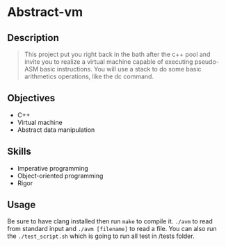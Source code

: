# Abstract-vm

## Description
>This project put you right back in the bath after the c++ pool and invite you to realize a virtual machine capable of executing pseudo-ASM basic instructions. You will use a stack to do some basic arithmetics operations, like the dc command.

## Objectives
* C++
* Virtual machine
* Abstract data manipulation

## Skills
* Imperative programming
* Object-oriented programming
* Rigor

## Usage
Be sure to have clang installed then run `make` to compile it.
`./avm` to read from standard input and `./avm [filename]` to read a file.
You can also run the `./test_script.sh` which is going to run all test in /tests folder.
